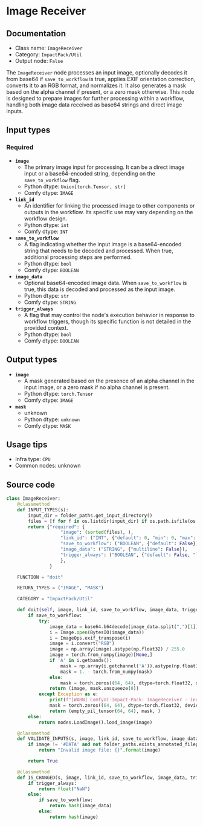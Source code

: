 # Image Receiver
## Documentation
- Class name: `ImageReceiver`
- Category: `ImpactPack/Util`
- Output node: `False`

The `ImageReceiver` node processes an input image, optionally decodes it from base64 if `save_to_workflow` is true, applies EXIF orientation correction, converts it to an RGB format, and normalizes it. It also generates a mask based on the alpha channel if present, or a zero mask otherwise. This node is designed to prepare images for further processing within a workflow, handling both image data received as base64 strings and direct image inputs.
## Input types
### Required
- **`image`**
    - The primary image input for processing. It can be a direct image input or a base64-encoded string, depending on the `save_to_workflow` flag.
    - Python dtype: `Union[torch.Tensor, str]`
    - Comfy dtype: `IMAGE`
- **`link_id`**
    - An identifier for linking the processed image to other components or outputs in the workflow. Its specific use may vary depending on the workflow design.
    - Python dtype: `int`
    - Comfy dtype: `INT`
- **`save_to_workflow`**
    - A flag indicating whether the input image is a base64-encoded string that needs to be decoded and processed. When true, additional processing steps are performed.
    - Python dtype: `bool`
    - Comfy dtype: `BOOLEAN`
- **`image_data`**
    - Optional base64-encoded image data. When `save_to_workflow` is true, this data is decoded and processed as the input image.
    - Python dtype: `str`
    - Comfy dtype: `STRING`
- **`trigger_always`**
    - A flag that may control the node's execution behavior in response to workflow triggers, though its specific function is not detailed in the provided context.
    - Python dtype: `bool`
    - Comfy dtype: `BOOLEAN`
## Output types
- **`image`**
    - A mask generated based on the presence of an alpha channel in the input image, or a zero mask if no alpha channel is present.
    - Python dtype: `torch.Tensor`
    - Comfy dtype: `IMAGE`
- **`mask`**
    - unknown
    - Python dtype: `unknown`
    - Comfy dtype: `MASK`
## Usage tips
- Infra type: `CPU`
- Common nodes: unknown


## Source code
```python
class ImageReceiver:
    @classmethod
    def INPUT_TYPES(s):
        input_dir = folder_paths.get_input_directory()
        files = [f for f in os.listdir(input_dir) if os.path.isfile(os.path.join(input_dir, f))]
        return {"required": {
                    "image": (sorted(files), ),
                    "link_id": ("INT", {"default": 0, "min": 0, "max": sys.maxsize, "step": 1}),
                    "save_to_workflow": ("BOOLEAN", {"default": False}),
                    "image_data": ("STRING", {"multiline": False}),
                    "trigger_always": ("BOOLEAN", {"default": False, "label_on": "enable", "label_off": "disable"}),
                    },
                }

    FUNCTION = "doit"

    RETURN_TYPES = ("IMAGE", "MASK")

    CATEGORY = "ImpactPack/Util"

    def doit(self, image, link_id, save_to_workflow, image_data, trigger_always):
        if save_to_workflow:
            try:
                image_data = base64.b64decode(image_data.split(",")[1])
                i = Image.open(BytesIO(image_data))
                i = ImageOps.exif_transpose(i)
                image = i.convert("RGB")
                image = np.array(image).astype(np.float32) / 255.0
                image = torch.from_numpy(image)[None,]
                if 'A' in i.getbands():
                    mask = np.array(i.getchannel('A')).astype(np.float32) / 255.0
                    mask = 1. - torch.from_numpy(mask)
                else:
                    mask = torch.zeros((64, 64), dtype=torch.float32, device="cpu")
                return (image, mask.unsqueeze(0))
            except Exception as e:
                print(f"[WARN] ComfyUI-Impact-Pack: ImageReceiver - invalid 'image_data'")
                mask = torch.zeros((64, 64), dtype=torch.float32, device="cpu")
                return (empty_pil_tensor(64, 64), mask, )
        else:
            return nodes.LoadImage().load_image(image)

    @classmethod
    def VALIDATE_INPUTS(s, image, link_id, save_to_workflow, image_data, trigger_always):
        if image != '#DATA' and not folder_paths.exists_annotated_filepath(image) or image.startswith("/") or ".." in image:
            return "Invalid image file: {}".format(image)

        return True

    @classmethod
    def IS_CHANGED(s, image, link_id, save_to_workflow, image_data, trigger_always):
        if trigger_always:
            return float("NaN")
        else:
            if save_to_workflow:
                return hash(image_data)
            else:
                return hash(image)

```
